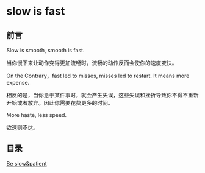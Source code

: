 # slow is fast
## 前言

Slow is smooth, smooth is fast.

当你慢下来让动作变得更加流畅时，流畅的动作反而会使你的速度变快。

On the Contrary，fast led to misses, misses led to restart. It means more expense.

相反的是，当你急于某件事时，就会产生失误，这些失误和挫折导致你不得不重新开始或者放弃。因此你需要花费更多的时间。

More haste, less speed.

欲速则不达。

## 目录

[Be slow&patient](Jan.01.md)
